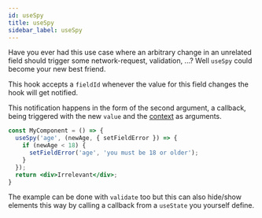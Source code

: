 ```yaml
---
id: useSpy
title: useSpy
sidebar_label: useSpy
---
```


Have you ever had this use case where an arbitrary change in an unrelated
field should trigger some network-request, validation, ...? Well `useSpy`
could become your new best friend.

This hook accepts a `fieldId` whenever the value for this field changes the hook will get notified.

This notification happens in the form of the second argument, a callback, being
triggered with the new `value` and the [context](./useFormConnect.md) as arguments.

```jsx
const MyComponent = () => {
  useSpy('age', (newAge, { setFieldError }) => {
    if (newAge < 18) {
      setFieldError('age', 'you must be 18 or older');
    }
  });
  return <div>Irrelevant</div>;
}
```

The example can be done with `validate` too but this can also hide/show elements this way by calling
a callback from a `useState` you yourself define.
